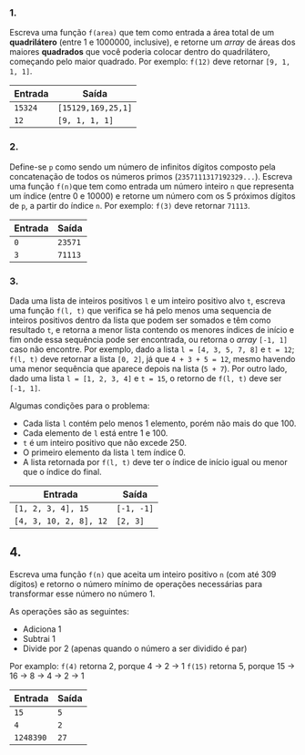 ### 1.
Escreva uma função `f(area)` que tem como entrada a área total de um **quadrilátero** (entre 1 e 1000000, inclusive), e retorne um _array_ de áreas dos maiores **quadrados** que você poderia colocar dentro do quadrilátero, começando pelo maior quadrado.
Por exemplo: `f(12)` deve retornar `[9, 1, 1, 1]`.

|Entrada|Saída|
|--|--|
| `15324` | `[15129,169,25,1]` |
| `12` | `[9, 1, 1, 1]` |

### 2.
Define-se `p` como sendo um número de infinitos dígitos composto pela concatenação de todos os números primos (`2357111317192329...`).
Escreva uma função `f(n)`que tem como entrada um número inteiro `n` que representa um índice (entre 0 e 10000) e retorne um número com os 5 próximos dígitos de `p`, a partir do índice `n`.
Por exemplo: `f(3)` deve retornar `71113`.

|Entrada|Saída|
|--|--|
| `0` | `23571` |
| `3` | `71113` |

### 3.
Dada uma lista de inteiros positivos `l` e um inteiro positivo alvo `t`, escreva uma função `f(l, t)` que verifica se há pelo menos uma sequencia de inteiros positivos dentro da lista que podem ser somados e têm como resultado `t`, e retorna a menor lista contendo os menores índices de início e fim onde essa sequência pode ser encontrada, ou retorna o _array_ `[-1, 1]` caso não encontre.
Por exemplo, dado a lista `l = [4, 3, 5, 7, 8]` e `t = 12`; `f(l, t)` deve retornar a lista `[0, 2]`, já que `4 + 3 + 5 = 12`, mesmo havendo uma menor sequência que aparece depois na lista (`5 + 7`). Por outro lado, dado uma lista `l = [1, 2, 3, 4]` e `t = 15`, o retorno de `f(l, t)` deve ser `[-1, 1]`.

Algumas condições para o problema:
- Cada lista `l` contém pelo menos 1 elemento, porém não mais do que 100.
- Cada elemento de `l` está entre 1 e 100.
- `t` é um inteiro positivo que não excede 250.
- O primeiro elemento da lista `l` tem índice 0.
- A lista retornada por `f(l, t)` deve ter o índice de início igual ou menor que o índice do final.

|Entrada|Saída|
|--|--|
| `[1, 2, 3, 4], 15` | `[-1, -1]` |
| `[4, 3, 10, 2, 8], 12` | `[2, 3]` |

## 4.

Escreva uma função `f(n)` que aceita um inteiro positivo `n` (com até 309 dígitos) e retorno o número mínimo de operações necessárias para transformar esse número no número 1.

As operações são as seguintes:

- Adiciona 1
- Subtrai 1
- Divide por 2 (apenas quando o número a ser dividido é par)

Por examplo:
`f(4)` retorna 2, porque 4 -> 2 -> 1
`f(15)` retorna 5, porque 15 -> 16 -> 8 -> 4 -> 2 -> 1

|Entrada|Saída|
|--|--|
| `15` | `5` |
| `4` | `2` |
| `1248390` | `27`|